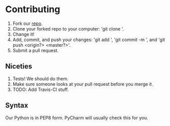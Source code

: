 # Contributing

1. Fork our [repo](https://github.com/adicu/marketplace).
2. Clone your forked repo to your computer: 'git clone <url>'.
3. Change it!
4. Add, commit, and push your changes: 'git add <file changed>', 'git commit -m <description of changes>', and 'git push <origin?> <master?>'.
5. Submit a pull request.

## Niceties

1. Tests! We should do them. <expand on this later>
2. Make sure someone looks at your pull request before you merge it. 
3. TODO: Add Travis-Cl stuff.

## Syntax
 
Our Python is in PEP8 form. PyCharm will usually check this for you. 